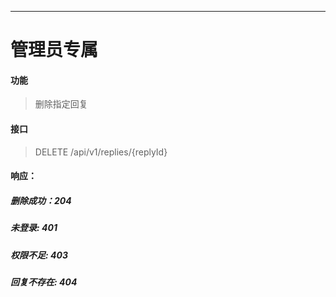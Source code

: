 -----------
# 管理员专属
#### 功能

> 删除指定回复

#### 接口

> DELETE /api/v1/replies/{replyId}

#### 响应：
##### 删除成功：204
##### 未登录: 401
##### 权限不足: 403
##### 回复不存在: 404

